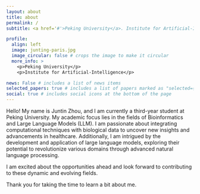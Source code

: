 ```yaml
---
layout: about
title: about
permalink: /
subtitle: <a href='#'>Peking University</a>. Institute for Artificial-Intelligence. juntingzhou@stu.pku.edu.cn

profile:
  align: left
  image: junting-paris.jpg
  image_circular: false # crops the image to make it circular
  more_info: >
    <p>Peking University</p>
    <p>Institute for Artificial-Intelligence</p>

news: False # includes a list of news items
selected_papers: true # includes a list of papers marked as "selected={true}"
social: true # includes social icons at the bottom of the page
---
```


Hello! My name is Juntin Zhou, and I am currently a third-year student at Peking University. My academic focus lies in the fields of Bioinformatics and Large Language Models (LLM). I am passionate about integrating computational techniques with biological data to uncover new insights and advancements in healthcare. Additionally, I am intrigued by the development and application of large language models, exploring their potential to revolutionize various domains through advanced natural language processing.

I am excited about the opportunities ahead and look forward to contributing to these dynamic and evolving fields.

Thank you for taking the time to learn a bit about me.

<!-- Write your biography here. Tell the world about yourself. Link to your favorite [subreddit](http://reddit.com). You can put a picture in, too. The code is already in, just name your picture `prof_pic.jpg` and put it in the `img/` folder.

Put your address / P.O. box / other info right below your picture. You can also disable any of these elements by editing `profile` property of the YAML header of your `_pages/about.md`. Edit `_bibliography/papers.bib` and Jekyll will render your [publications page](/al-folio/publications/) automatically.

Link to your social media connections, too. This theme is set up to use [Font Awesome icons](https://fontawesome.com/) and [Academicons](https://jpswalsh.github.io/academicons/), like the ones below. Add your Facebook, Twitter, LinkedIn, Google Scholar, or just disable all of them. -->
